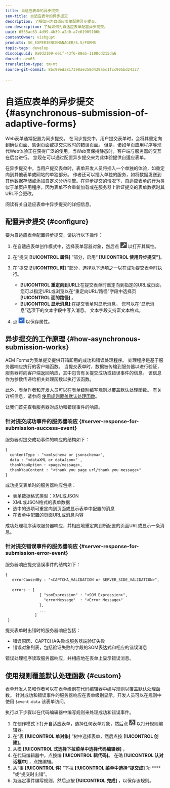 ```yaml
---
title: 自适应表单的异步提交
seo-title: 自适应表单的异步提交
description: 了解如何为自适应表单配置异步提交。
seo-description: 了解如何为自适应表单配置异步提交。
uuid: 6555ac63-4d99-4b39-a2d0-a7e61909106b
contentOwner: vishgupt
products: SG_EXPERIENCEMANAGER/6.5/FORMS
topic-tags: develop
discoiquuid: 0a0d2109-ee1f-43f6-88e5-1108cd215da6
docset: aem65
translation-type: tm+mt
source-git-commit: 8bc99ed3817398ae358d439a5c1fcc90bbd24327

---
```



# 自适应表单的异步提交{#asynchronous-submission-of-adaptive-forms}

Web表单通常配置为同步提交。 在同步提交中，用户提交表单时，会将其重定向到确认页面、感谢页面或提交失败时的错误页面。 但是，诸如单页应用程序等现代Web体验正在获得广泛的使用，当Web页保持静态时，客户端与服务器的交互在后台进行。 您现在可以通过配置异步提交来为此体验提供自适应表单。

在异步提交中，当用户提交表单时，表单开发人员将插入一个单独的体验，如重定向到其他表单或网站的单独部分。 作者还可以插入单独的服务，如将数据发送到其他数据存储或添加自定义分析引擎。在异步提交的情况下，自适应表单的行为类似于单页应用程序，因为表单不会重新加载或在服务器上验证提交的表单数据时其URL不会更改。

阅读有关自适应表单中异步提交的详细信息。

## 配置异步提交 {#configure}

要为自适应表单配置异步提交，请执行以下操作：

1. 在自适应表单创作模式中，选择表单容器对象，然后点 ![按cmppr1](assets/cmppr1.png) 以打开其属性。
1. 在“提交 **[!UICONTROL 属性]** ”部分，启用“ **[!UICONTROL 使用异步提交”]**。
1. 在“提交 **[!UICONTROL 时]** ”部分，选择以下选项之一以在成功提交表单时执行。

   * **[!UICONTROL 重定向到URL]**:在提交表单时重定向到指定的URL或页面。 您可以指定URL或浏览以在“重定向URL/路径”字段中选择页 **[!UICONTROL 面的路径]** 。
   * **[!UICONTROL 显示消息]**:在提交表单时显示消息。 您可以在“显示消息”选项下的文本字段中写入消息。 文本字段支持富文本格式。

1. 点 ![按check-button1](assets/check-button1.png) 以保存属性。

## 异步提交的工作原理 {#how-asynchronous-submission-works}

AEM Forms为表单提交提供开箱即用的成功和错误处理程序。 处理程序是基于服务器响应执行的客户端函数。 当提交表单时，数据被传输到服务器以进行验证，服务器将向客户端返回响应，其中包含有关提交成功或错误事件的信息。 该信息作为参数传递给相关处理函数以执行该函数。

此外，表单作者和开发人员可以在表单级别编写规则以覆盖默认处理函数。 有关详细信息，请参阅 [使用规则覆盖默认处理函数](#custom)。

让我们首先查看服务器对成功和错误事件的响应。

### 针对提交成功事件的服务器响应 {#server-response-for-submission-success-event}

服务器对提交成功事件的响应的结构如下：

```
{
  contentType : "<xmlschema or jsonschema>",
  data : "<dataXML or dataJson>" ,
  thankYouOption : <page/message>,
  thankYouContent : "<thank you page url/thank you message>"
}
```

成功提交表单时的服务器响应包括：

* 表单数据格式类型：XML或JSON
* XML或JSON格式的表单数据
* 选中的选项可重定向到页面或显示表单中配置的消息
* 在表单中配置的页面URL或消息内容

成功处理程序读取服务器响应，并相应地重定向到所配置的页面URL或显示一条消息。

### 针对提交错误事件的服务器响应 {#server-response-for-submission-error-event}

服务器响应提交错误事件的结构如下：

```
{
   errorCausedBy : "<CAPTCHA_VALIDATION or SERVER_SIDE_VALIDATION>",

   errors : [
               { "somExpression" : "<SOM Expression>",
                 "errorMessage"  : "<Error Message>"
               },
               ...
             ]
 }
```

提交表单时出错时的服务器响应包括：

* 错误原因、CAPTCHA失败或服务器端验证失败
* 错误对象列表，包括验证失败的字段的SOM表达式和相应的错误消息

错误处理程序读取服务器响应，并相应地在表单上显示错误消息。

## 使用规则覆盖默认处理函数 {#custom}

表单开发人员和作者可以在表单级别在代码编辑器中编写规则以覆盖默认处理函数。 针对成功和错误事件的服务器响应在表单级别显示，开发人员可以在规则中使用 `$event.data` 该表单访问。

执行以下步骤以在代码编辑器中编写规则来处理成功和错误事件。

1. 在创作模式下打开自适应表单，选择任何表单对象，然后点 ![按edit-rules1](assets/edit-rules1.png) 以打开规则编辑器。
1. 在“表 **[!UICONTROL 单对象]** ”树中选择表单，然后点按 **[!UICONTROL 创建]**。
1. 从模 **[!UICONTROL 式选择下拉菜单中选择代码编辑器]** 。
1. 在代码编辑器中，点按编 **[!UICONTROL 辑代码]**。 在确 **[!UICONTROL 认对话框中]** ，点按编辑。
1. 从“事 **[!UICONTROL 件]** ”下拉 **[!UICONTROL 菜单中选择“提交成]** 功 **** ”或“提交时出错”。
1. 为选定事件编写规则，然后点按 **[!UICONTROL 完成]** ，以保存该规则。

